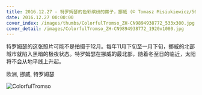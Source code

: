 ```yaml
---
title: 2016.12.27 - 特罗姆瑟的色彩缤纷的房子，挪威 (© Tomasz Misiukiewicz/500px)
date: 2016.12.27 00:00:00
cover_index: /images/thumbs/ColorfulTromso_ZH-CN9894938772_533x300.jpg
cover_detail: /images/ColorfulTromso_ZH-CN9894938772_1920x1080.jpg
---
```


特罗姆瑟的这张照片可能不是拍摄于12月。每年11月下旬至一月下旬，挪威的北部城市就陷入黑暗的极夜状态。特罗姆瑟在挪威的最北部，随着冬至日的临近，太阳将不会从地平线上升起。

欧洲, 挪威, 特罗姆瑟

![ColorfulTromso](/images/ColorfulTromso_ZH-CN9894938772_1920x1080.jpg)
